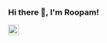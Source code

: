 ### Hi there 👋, I'm Roopam!

<a href="https://www.linkedin.com/in/roopam-jain-b2425617b/">
  <img align="left" alt="Roopam's LinkdeIN" width="22px" src="https://cdn.jsdelivr.net/npm/simple-icons@v3/icons/linkedin.svg" />
</a>
<br />
<br />



<!--
**vect-0r/vect-0r** is a ✨ _special_ ✨ repository because its `README.md` (this file) appears on your GitHub profile.

Here are some ideas to get you started:

- 🔭 I’m currently working on ...
- 🌱 I’m currently learning ...
- 👯 I’m looking to collaborate on ...
- 🤔 I’m looking for help with ...
- 💬 Ask me about ...
- 📫 How to reach me: ...
- 😄 Pronouns: ...
- ⚡ Fun fact: ...
-->
